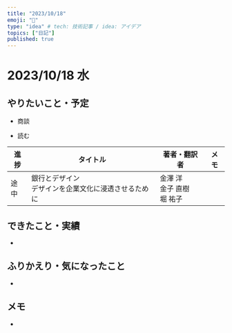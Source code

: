 ```yaml
---
title: "2023/10/18"
emoji: "💭"
type: "idea" # tech: 技術記事 / idea: アイデア
topics: ["日記"]
published: true
---
```


# 2023/10/18 水

## やりたいこと・予定

- 商談

- 読む

| 進捗 | タイトル | 著者・翻訳者 | メモ |
| ---- | ---- | ---- | ---- |
| 途中 | 銀行とデザイン<br>デザインを企業文化に浸透させるために | 金澤 洋<br>金子 直樹<br>堀 祐子  |  |


## できたこと・実績

-

## ふりかえり・気になったこと

-

## メモ

-

